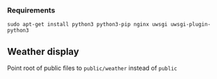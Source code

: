 ### Requirements

`sudo apt-get install python3 python3-pip nginx uwsgi uwsgi-plugin-python3`


## Weather display

Point root of public files to `public/weather` instead of `public`
